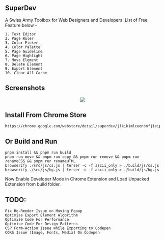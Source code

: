 ## SuperDev

A Swiss Army Toolbox for Web Designers and Developers.
List of Free Feature below -

```
1. Text Editor
2. Page Ruler
3. Color Picker
4. Color Palette
5. Page Guideline
6. Page Highlight
7. Move Element
8. Delete Element
9. Export Element
10. Clear All Cache
```

## Screenshots

<p align="center">
  <img src="https://github.com/twoabd/SuperDev/blob/main/screenshots/1.png">
</p>

## Install From Chrome Store

```
https://chrome.google.com/webstore/detail/superdev/jlkikimlceonbmfjieipbonnglnlchhl
```

## Or Build and Run

```
pnpm install && pnpm run build
pnpm run move && pnpm run copy && pnpm run remove && pnpm run renameCSS && pnpm run renameHTML
browserify ./src/js/cs.js | terser -c -f ascii_only > ./build/js/cs.js
browserify ./src/js/bg.js | terser -c -f ascii_only > ./build/js/bg.js
```

Now Enable Developer Mode in Chrome Extension and Load Unpacked Extension from build folder.

## TODO:

```
Fix Re-Render Issue on Moving Popup
Optimise Export Element Algorithm
Optimise Code For Performance
Optimise Code For Design Patterns
CSP Form-Action Issue While Exporting to Codepen
CORS Issue (Image, Fonts, Media) On Codepen
```
